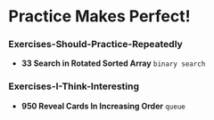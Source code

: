 # Practice Makes Perfect!

### Exercises-Should-Practice-Repeatedly

- **33 Search in Rotated Sorted Array** `binary search`


### Exercises-I-Think-Interesting

- **950 Reveal Cards In Increasing Order** `queue`
